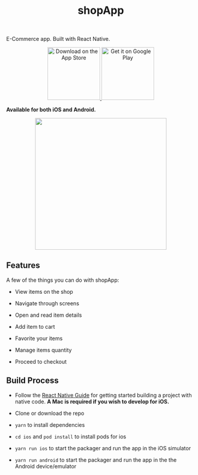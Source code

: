 <h1  align="center"> shopApp </h1>  <br>
<p  align="center">

E-Commerce app. Built with React Native.

</p>

<p  align="center">

<a  href="#">

<img  alt="Download on the App Store"  title="App Store"  src="http://i.imgur.com/0n2zqHD.png"  width="140">

</a>

<a  href="#">

<img  alt="Get it on Google Play"  title="Google Play"  src="http://i.imgur.com/mtGRPuM.png"  width="140">

</a>

</p>

**Available for both iOS and Android.**

<p  align="center">

<img  src = "https://i.imgur.com/AOUiCu6_d.webp?maxwidth=760&fidelity=grand"  width=350>

</p>

## Features

A few of the things you can do with shopApp:

- View items on the shop

- Navigate through screens

- Open and read item details

- Add item to cart

- Favorite your items

- Manage items quantity

- Proceed to checkout

## Build Process

- Follow the [React Native Guide](https://facebook.github.io/react-native/docs/getting-started.html) for getting started building a project with native code. **A Mac is required if you wish to develop for iOS.**

- Clone or download the repo

- `yarn` to install dependencies

- `cd ios` and `pod install` to install pods for ios

- `yarn run ios` to start the packager and run the app in the iOS simulator

- `yarn run android` to start the packager and run the app in the the Android device/emulator
